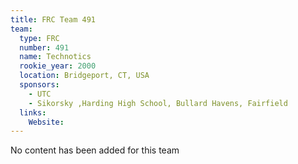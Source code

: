 ```yaml
---
title: FRC Team 491
team:
  type: FRC
  number: 491
  name: Technotics
  rookie_year: 2000
  location: Bridgeport, CT, USA
  sponsors:
    - UTC
    - Sikorsky ,Harding High School, Bullard Havens, Fairfield
  links:
    Website: 
---
```

No content has been added for this team